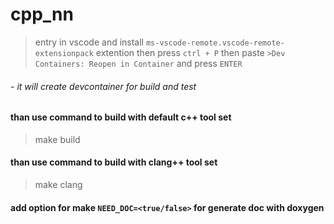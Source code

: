 # cpp_nn

> entry in vscode and install `ms-vscode-remote.vscode-remote-extensionpack` extention
> then press `ctrl + P`
> then paste `>Dev Containers: Reopen in Container` and press `ENTER`
###### - it will create devcontainer for build and test

#### than use command to build with default c++ tool set
> make build

#### than use command to build with clang++ tool set
> make clang

#### add option for make `NEED_DOC=<true/false>` for generate doc with doxygen
